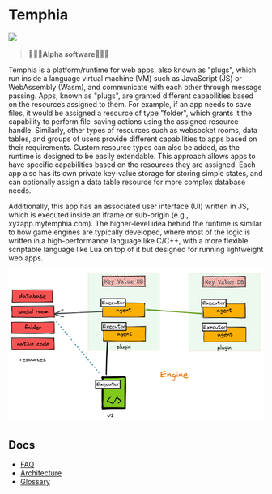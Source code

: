 # Temphia
[![](contrib/temphia.svg)](https://github.com/temphia/temphia)

> **🚨🚨🚨Alpha software🚨🚨🚨**

Temphia is a platform/runtime for web apps, also known as "plugs", which run inside a language virtual machine (VM) such as JavaScript (JS) or WebAssembly (Wasm), and communicate with each other through message passing. Apps, known as "plugs", are granted different capabilities based on the resources assigned to them. For example, if an app needs to save files, it would be assigned a resource of type "folder", which grants it the capability to perform file-saving actions using the assigned resource handle. Similarly, other types of resources such as websocket rooms, data tables, and groups of users provide different capabilities to apps based on their requirements. Custom resource types can also be added, as the runtime is designed to be easily extendable. This approach allows apps to have specific capabilities based on the resources they are assigned. Each app also has its own private key-value storage for storing simple states, and can optionally assign a data table resource for more complex database needs.

Additionally, this app has an associated user interface (UI) written in JS, which is executed inside an iframe or sub-origin (e.g., xyzapp.mytemphia.com). The higher-level idea behind the runtime is similar to how game engines are typically developed, where most of the logic is written in a high-performance language like C/C++, with a more flexible scriptable language like Lua on top of it but designed for running lightweight web apps.


![](./contrib/arch.png)

## Docs
- [FAQ](./docs/faq.md)
- [Architecture](./docs/arch.md)
- [Glossary](./docs/glossary.md)
